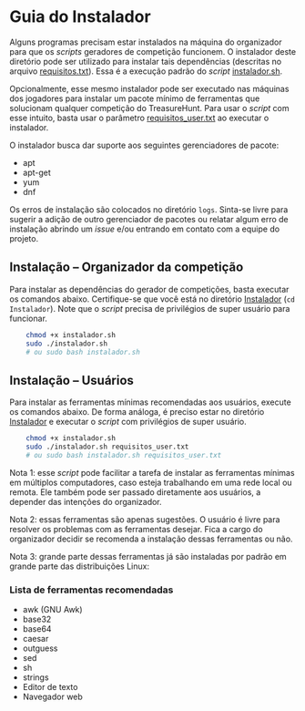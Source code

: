 ﻿# Guia do Instalador

Alguns programas precisam estar instalados na máquina do organizador para que os _scripts_ geradores de competição funcionem. O instalador deste diretório pode ser utilizado para instalar tais dependências (descritas no arquivo [requisitos.txt](requisitos.txt)). Essa é a execução padrão do _script_ [instalador.sh](instalador.sh). 

Opcionalmente, esse mesmo instalador pode ser executado nas máquinas dos jogadores para instalar um pacote mínimo de ferramentas que solucionam qualquer competição do TreasureHunt. Para usar o _script_ com esse intuito, basta usar o parâmetro [requisitos_user.txt](requisitos_user.txt) ao executar o instalador.     

O instalador busca dar suporte aos seguintes gerenciadores de pacote:

- apt
- apt-get
- yum 
- dnf

Os erros de instalação são colocados no diretório `logs`. Sinta-se livre para sugerir a adição de outro gerenciador de pacotes ou relatar algum erro de instalação abrindo um _issue_ e/ou entrando em contato com a equipe do projeto. 

## Instalação – Organizador da competição

Para instalar as dependências do gerador de competições, basta executar os comandos abaixo. Certifique-se que você está no diretório [Instalador](/Instalador) (```cd Instalador```). Note que o _script_ precisa de privilégios de super usuário para funcionar.

```sh
    chmod +x instalador.sh
    sudo ./instalador.sh 
    # ou sudo bash instalador.sh
```
 
## Instalação – Usuários

Para instalar as ferramentas mínimas recomendadas aos usuários, execute os comandos abaixo. De forma análoga, é preciso estar no diretório [Instalador](/Instalador) e executar o _script_ com privilégios de super usuário.  

```sh
    chmod +x instalador.sh 
    sudo ./instalador.sh requisitos_user.txt
    # ou sudo bash instalador.sh requisitos_user.txt
```

Nota 1: esse _script_ pode facilitar a tarefa de instalar as ferramentas mínimas em múltiplos computadores, caso esteja trabalhando em uma rede local ou remota. Ele também pode ser passado diretamente aos usuários, a depender das intenções do organizador.

Nota 2: essas ferramentas são apenas sugestões. O usuário é livre para resolver os problemas com as ferramentas desejar. Fica a cargo do organizador decidir se recomenda a instalação dessas ferramentas ou não.

Nota 3: grande parte dessas ferramentas já são instaladas por padrão em grande parte das distribuições Linux:

### Lista de ferramentas recomendadas 
- awk (GNU Awk)
- base32
- base64
- caesar
- outguess
- sed
- sh
- strings
- Editor de texto
- Navegador web
